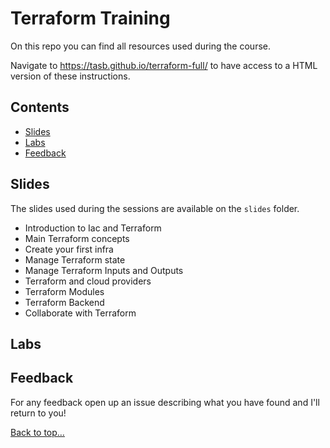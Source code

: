 # Terraform Training

On this repo you can find all resources used during the course.

Navigate to <https://tasb.github.io/terraform-full/> to have access to a HTML version of these instructions.

## Contents

- [Slides](#slides)
- [Labs](#labs)
- [Feedback](#feedback)
  
## Slides

The slides used during the sessions are available on the `slides` folder.

- Introduction to Iac and Terraform
- Main Terraform concepts
- Create your first infra
- Manage Terraform state
- Manage Terraform Inputs and Outputs
- Terraform and cloud providers
- Terraform Modules
- Terraform Backend
- Collaborate with Terraform

## Labs

## Feedback

For any feedback open up an issue describing what you have found and I'll return to you!

[Back to top…](README.md#contents)
